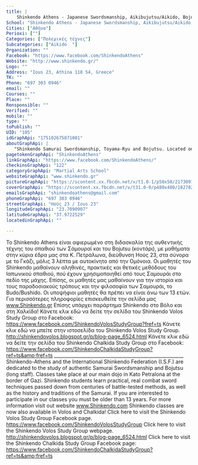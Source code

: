 ```yaml
---
title: |
    Shinkendo Athens - Japanese Swordsmanship, Aikibujutsu/Aikido, Bojutsu
School: "Shinkendo Athens - Japanese Swordsmanship, Aikibujutsu/Aikido, Bojutsu"
Cities: ["Αθήνα"]
Perioxi: [""]
Categories: ["Πολεμικές τέχνες"]
Subcategories: ["Aikido  "]
Organization: ""
Facebook: "https://www.facebook.com/ShinkendoAthens"
Website: "http://www.shinkendo.gr/"
Logo: ""
Address: "Ious 23, Athina 118 54, Greece"
TK: ""
Phone: "697 303 0946"
email: ""
Courses: ""
Place: ""
Rensponsible: ""
Verified: ""
mobile: ""
type: ""
toPublish: ""
UID: "105"
idGraphApi: "175102675871081"
aboutGraphApi: | 
   "Shinkendo Samurai Swordsmanship, Toyama-Ryu and Bojutsu. Located on the border of Gazi and Kato Petralona."
pagetokenGraphApi: "ShinkendoAthens"
linkGraphApi: "https://www.facebook.com/ShinkendoAthens/"
checkinsGraphApi: "122"
categoryGraphApi: "Martial Arts School"
websiteGraphApi: "www.shinkendo.gr"
pictureGraphApi: "https://scontent.xx.fbcdn.net/v/t1.0-1/p50x50/21730913_1547419405306061_5857980451756951923_n.jpg?oh=a316b41b1cf2261dcf74f8f6cf02a1c1&amp;oe=5B035133"
coverGraphApi: "https://scontent.xx.fbcdn.net/v/t31.0-0/p480x480/18278200_1413005372080799_4535481260337151527_o.jpg?oh=16d59b213aa2a4a69f6f1a3ce5a9e37b&amp;oe=5B417ADF"
emailsGraphApi: "shinkendoathens@gmail.com"
phoneGraphApi: "697 303 0946"
streetGraphApi: "Ηούς 23 / Ious 23"
longitudeGraphApi: "23.7090907"
latitudeGraphApi: "37.9722529"
locatedinGraphApi: ""

---
```


Το Shinkendo Athens είναι αφιερωμένο στη διδασκαλία της αυθεντικής τέχνης του σπαθιού των Σάμουραϊ και του Bojutsu (κοντάρι), με μαθήματα στην κύρια έδρα μας στα Κ. Πετράλωνα, διεύθυνση Ηούς 23, στα σύνορα με το Γκάζι, μόλις 3 λέπτα με αυτοκίνητο από την Ομόνοια. Οι μαθητές του Shinkendo μαθαίνουν αληθινές, πρακτικές και θετικές μεθόδους του Ιαπωνικού σπαθιού, πού έχουν χρησιμοποιηθεί από τους Σαμουράι στο πεδίο της μάχης. Επίσης, οι μαθητές μας μαθαίνουν για την ιστορία και τους παραδοσιακούς τρόπους και την φιλοσοφία των Σαμουράι, το Budo/Bushido. Οι υποψήφιοι μαθητές θα πρέπει να είναι άνω των 13 ετών. Για περισσότερες πληροφορίες επισκευθείτε την σελίδα μας www.Shinkendo.gr Επίσης υπάρχει παράρτημα Shinkendo στο Βόλο και στη Χαλκίδα! Κάνετε κλικ εδώ να δείτε την σελίδα του Shinkendo Volos Study Group στο Facebook: https://www.facebook.com/ShinkendoVolosStudyGroup?fref=ts Κάνετε κλικ εδώ να μπείτε στην ιστοσελίδα του Shinkendo Volos Study Group. http://shinkendovolos.blogspot.gr/p/blog-page_6524.html Κάνετε κλικ εδώ να δείτε την σελίδα του Shinkendo Chalkida Study Group στο Facebook: https://www.facebook.com/ShinkendoChalkidaStudyGroup?ref=ts&amp;fref=ts _______________________________________________________ Shinkendo-Athens and the International Shinkendo Federation (I.S.F.) are dedicated to the study of authentic Samurai Swordsmanship and Bojutsu (long staff). Classes take place at our main dojo in Kato Petralona at the border of Gazi. Shinkendo students learn practical, real combat sword techniques passed down from centuries of battle-tested methods, as well as the history and traditions of the Samurai. If you are interested to participate in our classes you must be older than 13 years. For more information visit out website www.Shinkendo.com Shinkendo classes are now also available in Volos and Chalkida! Click here to visit the Shinkendo Volos Study Group Facebook page. https://www.facebook.com/ShinkendoVolosStudyGroup Click here to visit the Shinkendo Volos Study Group webpage. http://shinkendovolos.blogspot.gr/p/blog-page_6524.html Click here to visit the Shinkendo Chalkida Study Group Facebook page: https://www.facebook.com/ShinkendoChalkidaStudyGroup?ref=ts&amp;fref=ts

